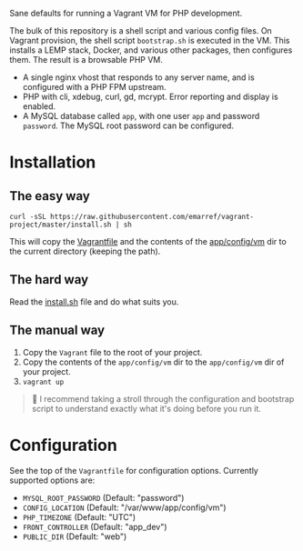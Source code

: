 Sane defaults for running a Vagrant VM for PHP development.

The bulk of this repository is a shell script and various config files. On Vagrant provision, the shell script `bootstrap.sh` is executed in the VM. This installs a LEMP stack, Docker, and various other packages, then configures them. The result is a browsable PHP VM.

- A single nginx vhost that responds to any server name, and is configured with a PHP FPM upstream.
- PHP with cli, xdebug, curl, gd, mcrypt. Error reporting and display is enabled.
- A MySQL database called `app`, with one user `app` and password `password`. The MySQL root password can be configured.

# Installation

## The easy way

`curl -sSL https://raw.githubusercontent.com/emarref/vagrant-project/master/install.sh | sh`

This will copy the [Vagrantfile](Vagrantfile) and the contents of the [app/config/vm](app/config/vm) dir to the current directory (keeping the path).

## The hard way

Read the [install.sh](install.sh) file and do what suits you.

## The manual way

1. Copy the `Vagrant` file to the root of your project.
2. Copy the contents of the `app/config/vm` dir to the `app/config/vm` dir of your project.
3. `vagrant up`

> :rocket: I recommend taking a stroll through the configuration and bootstrap script to understand exactly what it's doing before you run it.

# Configuration

See the top of the `Vagrantfile` for configuration options. Currently supported options are:

- `MYSQL_ROOT_PASSWORD` (Default: "password")
- `CONFIG_LOCATION` (Default: "/var/www/app/config/vm")
- `PHP_TIMEZONE` (Default: "UTC")
- `FRONT_CONTROLLER` (Default: "app_dev")
- `PUBLIC_DIR` (Default: "web")
